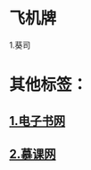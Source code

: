 # 飞机牌
1.葵司

# 其他标签：
## [1.电子书网](http://www.0430.com/asia/)
## [2.慕课网](https://coding.imooc.com/?c=kubernetes)
